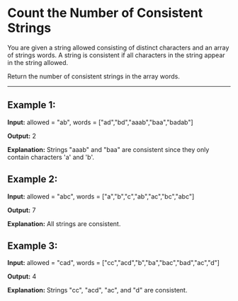 # Count the Number of Consistent Strings

You are given a string allowed consisting of distinct characters and an array of strings words. A string is consistent if all characters in the string appear in the string allowed.

Return the number of consistent strings in the array words.

---

## Example 1:

**Input:** allowed = "ab", words = ["ad","bd","aaab","baa","badab"]

**Output:** 2

**Explanation:** Strings "aaab" and "baa" are consistent since they only contain characters 'a' and 'b'.


## Example 2:

**Input:** allowed = "abc", words = ["a","b","c","ab","ac","bc","abc"]

**Output:** 7

**Explanation:** All strings are consistent.


## Example 3:

**Input:** allowed = "cad", words = ["cc","acd","b","ba","bac","bad","ac","d"]

**Output:** 4

**Explanation:** Strings "cc", "acd", "ac", and "d" are consistent.